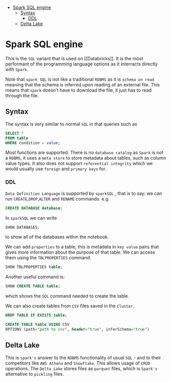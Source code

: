 - [Spark SQL engine](#spark-sql-engine)
  - [Syntax](#syntax)
    - [DDL](#ddl)
  - [Delta Lake](#delta-lake)

# Spark SQL engine

This is the `SQL` variant that is used on [[Databricks]]. It is the most performant of the programming language options as it interracts directly with `Spark`.

Note that `spark SQL` is not like a traditional `RDBMS` as it is `schema on read` meaning that the schema is inferred upon reading of an external file. This means that `spark` doesn't have to download the file, it just has to read through the file.

## Syntax

The syntax is very similar to normal `SQL` in that queries such as

```sql
SELECT *
FROM table
WHERE condition = value;
```

Most functions are supported. There is no `database catalog` as `Spark` is not a `RDBMS`, it uses a `meta store` to store metadata about tables, such as column value types. It also does not support `referential integrity` which we would usually use `foreign` and `primary keys` for.

### DDL

`Data Definition Language` is supported by `sparkSQL` , that is to say: we can run `CREATE`,`DROP`,`ALTER` and `RENAME` commands. e.g

```sql
CREATE DATABASE database;
```

In `sparkSQL` we can write

```SQL
SHOW DATABASES;
```

to show all of the databases within the notebook.

We can add `properties` to a table, this is metadata in `key value` pairs that gives more information about the purpose of that table. We can access them using the `TBLPROPERTIES` command.

```sql
SHOW TBLPROPERTIES table;
```

Another useful command is:

```sql
SHOW CREATE TABLE table;
```

which shows the `SQL` command needed to create the table.

We can also create tables from `CSV` files saved in the `Cluster`.

```sql
DROP TABLE IF EXISTS table;

CREATE TABLE table USING CSV
OPTIONS (path="path to csv", header="true", inferSchema="true")
```

## Delta Lake

This is `spark's` answer to the `RDBMS` functionality of usual `SQL` - and to their competitors like `AWS Athena` and `Snowflake`. This allows usage of `CRUD` operations. The `Delta Lake` stores files as `parquet` files, which is `Spark's` alternative to `pickling` files.
